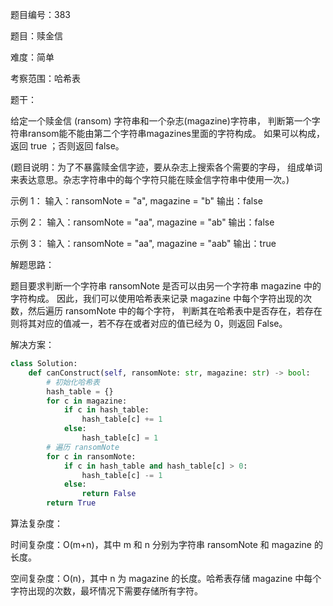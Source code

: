 题目编号：383

题目：赎金信

难度：简单

考察范围：哈希表

题干：

给定一个赎金信 (ransom) 字符串和一个杂志(magazine)字符串，
判断第一个字符串ransom能不能由第二个字符串magazines里面的字符构成。
如果可以构成，返回 true ；否则返回 false。

(题目说明：为了不暴露赎金信字迹，要从杂志上搜索各个需要的字母，
组成单词来表达意思。杂志字符串中的每个字符只能在赎金信字符串中使用一次。)

示例 1：
输入：ransomNote = "a", magazine = "b"
输出：false

示例 2：
输入：ransomNote = "aa", magazine = "ab"
输出：false

示例 3：
输入：ransomNote = "aa", magazine = "aab"
输出：true

解题思路：

题目要求判断一个字符串 ransomNote 是否可以由另一个字符串 magazine 中的字符构成。
因此，我们可以使用哈希表来记录 magazine 中每个字符出现的次数，然后遍历 ransomNote 中的每个字符，
判断其在哈希表中是否存在，若存在则将其对应的值减一，若不存在或者对应的值已经为 0，则返回 False。

解决方案：

```python
class Solution:
    def canConstruct(self, ransomNote: str, magazine: str) -> bool:
        # 初始化哈希表
        hash_table = {}
        for c in magazine:
            if c in hash_table:
                hash_table[c] += 1
            else:
                hash_table[c] = 1
        # 遍历 ransomNote
        for c in ransomNote:
            if c in hash_table and hash_table[c] > 0:
                hash_table[c] -= 1
            else:
                return False
        return True
```

算法复杂度：

时间复杂度：O(m+n)，其中 m 和 n 分别为字符串 ransomNote 和 magazine 的长度。

空间复杂度：O(n)，其中 n 为 magazine 的长度。哈希表存储 magazine 中每个字符出现的次数，最坏情况下需要存储所有字符。
